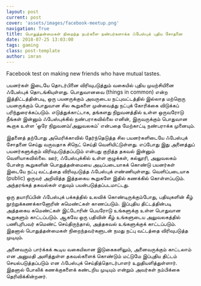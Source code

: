 ```yaml
---
layout: post
current: post
cover: 'assets/images/facebook-meetup.png'
navigation: True
title: பொதுத்தன்மைகள் நிறைந்த நபர்களை நண்பர்களாக்க ஃபேஸ்புக் புதிய சோதனை
date: 2018-07-25 13:03:00
tags: gaming
class: post-template
author: imran
---
```

Facebook test on making new friends who have mutual tastes.

பயனர்கள் இடையே தொடர்பினை விரிவுபடுத்தும் வகையில் புதிய முயற்சியினை ஃபேஸ்புக் தொடங்கியுள்ளது. பொதுவானவை (things in common) என்ற இத்திட்டத்தின்படி, ஒரு பயனருக்கும் அவருடைய நட்புவட்டத்தில் இல்லாத மற்றொரு பயனருக்கும் பொதுவான சில கூறுகளை முன்வைத்து நட்புக் கோரிக்கை விடுக்கப் பரிந்துரைக்கப்படும். எடுத்துக்காட்டாக, தங்களது நிறுவனத்தில் உள்ள ஒருவரோடு நீங்கள் இன்னும் ஃபேஸ்புக்கில் நண்பராகவில்லை எனின், இருவருக்கும் பொதுவான கூறாக உள்ள ‘ஒரே நிறுவனம்/அலுவலகம்’ என்பதை மேற்காட்டி நண்பராக்க முனையும்.

இதனைத் தற்போது அமெரிக்காவில் தேர்ந்தெடுத்த சில பயனர்களிடையே ஃபேஸ்புக் சோதனை செய்து வருவதாக சிநெட் செய்தி வெளியிட்டுள்ளது. எப்போது இது அனைத்துப் பயனர்களுக்கும் விரிவுபடுத்தப்படும் என்பது குறித்த தகவல் இன்னும் வெளியாகவில்லை. ஊர், ஃபேஸ்புக்கில் உள்ள குழுக்கள், கல்லூரி, அலுவலகம் போன்ற கூறுகளின் பொதுத்தன்மையை அடிப்படையாகக் கொண்டு பயனர்கள் இடையே நட்பு வட்டத்தை விரிவுபடுத்த ஃபேஸ்புக் எண்ணியுள்ளது. வெளிப்படையாக (public) ஒருவர் அறிவித்த இத்தகைய கூறுகளே இதில் கணக்கில் கொள்ளப்படும். அந்தரங்கத் தகவல்கள் எதுவும் பயன்படுத்தப்படமாட்டது.

ஒரு தயாரிப்பின் ஃபேஸ்புக் பக்கத்தில் உலவிக் கொண்டிருக்கும்போது, பதிவுகளின் கீழ் நூற்றுக்கணக்கானோரின் கமெண்ட்கள் காணப்படும். இப்புதிய திட்டத்தின்படி அத்தகைய கமெண்ட்கள் இட்டோரின் பெயரோடு உங்களுக்கு உள்ள பொதுவான கூறுகளும் காட்டப்படும். ஆகவே ஒரு பதிவின் கீழ் உங்களுடைய அலுவலகத்தில் பணிபுரிபவர் கமெண்ட் செய்திருந்தால், அத்தகவல் உங்களுக்குக் காட்டப்படும். இதனால் பொதுத்தன்மைகள் நிறைந்தவர்களுடன் நமது நட்பு வட்டத்தை விரிவுபடுத்த முடியும்.

அனைவரும் பார்க்கக் கூடிய வகையிலான இடுகைகளிலும், அனைவருக்கும் காட்டலாம் என அனுமதி அளித்துள்ள தகவல்களைக் கொண்டும் மட்டுமே இப்புதிய திட்டம் செயல்படுத்தப்படும் என ஃபேஸ்புக் செய்தித்தொடர்பாளர் உறுதியளித்துள்ளார். இதனால் போலிக் கணக்குகளைக் கண்டறிய முடியும் என்றும் அவர்கள் நம்பிக்கை தெரிவிக்கின்றனர்.